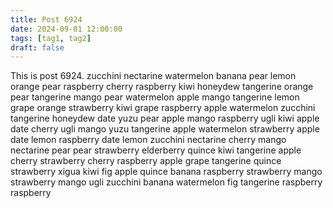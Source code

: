 ```yaml
---
title: Post 6924
date: 2024-09-01 12:00:00
tags: [tag1, tag2]
draft: false
---
```

This is post 6924.
zucchini
nectarine
watermelon
banana
pear
lemon
orange
pear
raspberry
cherry
raspberry
kiwi
honeydew
tangerine
orange
pear
tangerine
mango
pear
watermelon
apple
mango
tangerine
lemon
grape
orange
strawberry
kiwi
grape
raspberry
apple
watermelon
zucchini
tangerine
honeydew
date
yuzu
pear
apple
mango
raspberry
ugli
kiwi
apple
date
cherry
ugli
mango
yuzu
tangerine
apple
watermelon
strawberry
apple
date
lemon
raspberry
date
lemon
zucchini
nectarine
cherry
mango
nectarine
pear
pear
strawberry
elderberry
quince
kiwi
tangerine
apple
cherry
strawberry
cherry
raspberry
apple
grape
tangerine
quince
strawberry
xigua
kiwi
fig
apple
quince
banana
raspberry
strawberry
mango
strawberry
mango
ugli
zucchini
banana
watermelon
fig
tangerine
raspberry
raspberry
